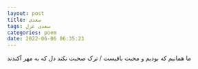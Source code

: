 ```yaml
---
layout: post
title: سعدی
tags: سعدی غزل
categories: poem
date: 2022-06-06 06:35:23
---
```


ما همانیم که بودیم و محبت باقیست / ترک صحبت نکند دل که به مهر آکندند
